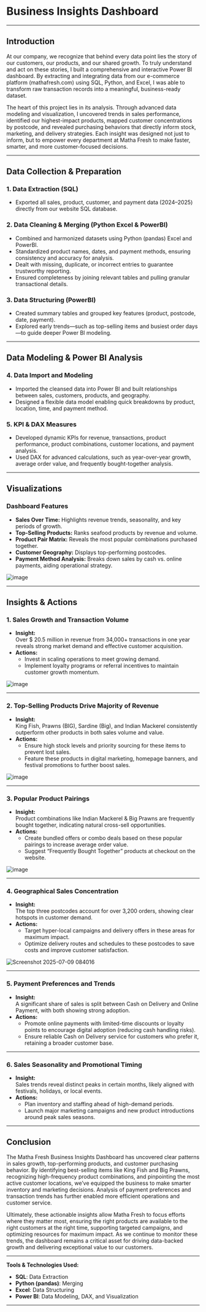 # Business Insights Dashboard

---

## Introduction

At our company, we recognize that behind every data point lies the story of our customers, our products, and our shared growth. To truly understand and act on these stories, I built a comprehensive and interactive Power BI dashboard. By extracting and integrating data from our e-commerce platform (mathafresh.com) using SQL, Python, and Excel, I was able to transform raw transaction records into a meaningful, business-ready dataset.

The heart of this project lies in its analysis. Through advanced data modeling and visualization, I uncovered trends in sales performance, identified our highest-impact products, mapped customer concentrations by postcode, and revealed purchasing behaviors that directly inform stock, marketing, and delivery strategies. Each insight was designed not just to inform, but to empower every department at Matha Fresh to make faster, smarter, and more customer-focused decisions.

---

## Data Collection & Preparation

### 1. Data Extraction (SQL)
- Exported all sales, product, customer, and payment data (2024–2025) directly from our website SQL database.

 
### 2. Data Cleaning & Merging (Python Excel & PowerBI)
- Combined and harmonized datasets using Python (pandas) Excel and PowerBI.
- Standardized product names, dates, and payment methods, ensuring consistency and accuracy for analysis.
- Dealt with missing, duplicate, or incorrect entries to guarantee trustworthy reporting.
- Ensured completeness by joining relevant tables and pulling granular transactional details.

### 3. Data Structuring (PowerBI)
- Created summary tables and grouped key features (product, postcode, date, payment).
- Explored early trends—such as top-selling items and busiest order days—to guide deeper Power BI modeling.

---

## Data Modeling & Power BI Analysis

### 4. Data Import and Modeling
- Imported the cleansed data into Power BI and built relationships between sales, customers, products, and geography.
- Designed a flexible data model enabling quick breakdowns by product, location, time, and payment method.

### 5. KPI & DAX Measures
- Developed dynamic KPIs for revenue, transactions, product performance, product combinations, customer locations, and payment analysis.
- Used DAX for advanced calculations, such as year-over-year growth, average order value, and frequently bought-together analysis.

---

## Visualizations

### Dashboard Features
- **Sales Over Time:** Highlights revenue trends, seasonality, and key periods of growth.
- **Top-Selling Products:** Ranks seafood products by revenue and volume.
- **Product Pair Matrix:** Reveals the most popular combinations purchased together.
- **Customer Geography:** Displays top-performing postcodes.
- **Payment Method Analysis:** Breaks down sales by cash vs. online payments, aiding operational strategy.

![image](https://github.com/user-attachments/assets/9c3dc2f5-6694-4e50-993d-e92c7750384d)

---

## Insights & Actions

### 1. Sales Growth and Transaction Volume
- **Insight:**  
  Over $ 20.5 million in revenue from 34,000+ transactions in one year reveals strong market demand and effective customer acquisition.
- **Actions:**  
  - Invest in scaling operations to meet growing demand.
  - Implement loyalty programs or referral incentives to maintain customer growth momentum.
    
![image](https://github.com/user-attachments/assets/8686cec1-485a-4609-a12d-65dea6ef64e2)

---

### 2. Top-Selling Products Drive Majority of Revenue
- **Insight:**  
  King Fish, Prawns (BIG), Sardine (Big), and Indian Mackerel consistently outperform other products in both sales volume and value.
- **Actions:**  
  - Ensure high stock levels and priority sourcing for these items to prevent lost sales.
  - Feature these products in digital marketing, homepage banners, and festival promotions to further boost sales.
  
![image](https://github.com/user-attachments/assets/f121b947-3a61-4c11-abbf-1b406d39a563)

---

### 3. Popular Product Pairings
- **Insight:**  
  Product combinations like Indian Mackerel & Big Prawns are frequently bought together, indicating natural cross-sell opportunities.
- **Actions:**  
  - Create bundled offers or combo deals based on these popular pairings to increase average order value.
  - Suggest “Frequently Bought Together” products at checkout on the website.
  
![image](https://github.com/user-attachments/assets/121b0d42-1bf0-4fed-a4b5-9a07ac089429)

---

### 4. Geographical Sales Concentration
- **Insight:**  
  The top three postcodes account for over 3,200 orders, showing clear hotspots in customer demand.
- **Actions:**  
  - Target hyper-local campaigns and delivery offers in these areas for maximum impact.
  - Optimize delivery routes and schedules to these postcodes to save costs and improve customer satisfaction.

![Screenshot 2025-07-09 084016](https://github.com/user-attachments/assets/7ff68851-14ea-4ded-a113-229e69558651)

---

### 5. Payment Preferences and Trends
- **Insight:**  
  A significant share of sales is split between Cash on Delivery and Online Payment, with both showing strong adoption.
- **Actions:**  
  - Promote online payments with limited-time discounts or loyalty points to encourage digital adoption (reducing cash handling risks).
  - Ensure reliable Cash on Delivery service for customers who prefer it, retaining a broader customer base.

---

### 6. Sales Seasonality and Promotional Timing
- **Insight:**  
  Sales trends reveal distinct peaks in certain months, likely aligned with festivals, holidays, or local events.
- **Actions:**  
  - Plan inventory and staffing ahead of high-demand periods.
  - Launch major marketing campaigns and new product introductions around peak sales seasons.

---


## Conclusion

The Matha Fresh Business Insights Dashboard has uncovered clear patterns in sales growth, top-performing products, and customer purchasing behavior. By identifying best-selling items like King Fish and Big Prawns, recognizing high-frequency product combinations, and pinpointing the most active customer locations, we’ve equipped the business to make smarter inventory and marketing decisions. Analysis of payment preferences and transaction trends has further enabled more efficient operations and customer service.

Ultimately, these actionable insights allow Matha Fresh to focus efforts where they matter most, ensuring the right products are available to the right customers at the right time, supporting targeted campaigns, and optimizing resources for maximum impact. As we continue to monitor these trends, the dashboard remains a critical asset for driving data-backed growth and delivering exceptional value to our customers.


---

**Tools & Technologies Used:**  
- **SQL**: Data Extraction  
- **Python (pandas)**: Merging  
- **Excel**: Data Structuring  
- **Power BI**: Data Modeling, DAX, and Visualization

---
